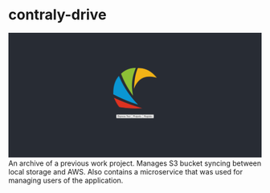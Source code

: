 # contraly-drive
![Alt text](contraly-screenshot.png?raw=true "Contraly Drive Homepage")
An archive of a previous work project. Manages S3 bucket syncing between local storage and AWS. Also contains a microservice that was used for managing users of the application.